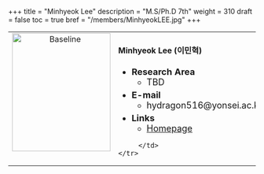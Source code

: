 +++
title = "Minhyeok Lee"
description = "M.S/Ph.D 7th"
weight = 310
draft = false
toc = true
bref = "/members/MinhyeokLEE.jpg"
+++

<table>
    <tr>
       <td width="280" align="center" valign="top">
          <img alt="Baseline" width="200px" height="240" src="/members/MinhyeokLEE.jpg">
       </td>
       <td>
            <h4>Minhyeok Lee (이민혁)</h4>
            <ul class="member_info">
                <li style="font-size: 18px"><b>Research Area</b>
                    <ul class="interest">
                        <li style="margin-bottom: 5px">TBD</li>
                    </ul>
                </li>
                <li style="font-size: 18px"><b>E-mail</b>
                    <ul>
                        <li style="margin-bottom: 5px">hydragon516@yonsei.ac.kr</li>
                    </ul>
                </li>
                <li style="font-size: 18px"><b>Links</b>
                    <ul class="interest">
                        <li style="margin-bottom: 5px"><a href="https://hydragon.co.kr/">Homepage</a></li>
                    </ul>
                </li>
            </ul>

         </td>
    </tr>
</table>